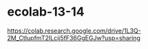 # ecolab-13-14

https://colab.research.google.com/drive/1L3Q-2M_CtIupfmT2ILcij5fF36GgEGJw?usp=sharing
